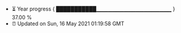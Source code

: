 - ⏳ Year progress { ███████████▁▁▁▁▁▁▁▁▁▁▁▁▁▁▁▁▁▁▁ } 37.00 %
- ⏰ Updated on Sun, 16 May 2021 01:19:58 GMT


